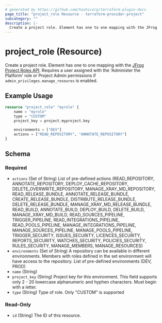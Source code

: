 ```yaml
---
# generated by https://github.com/hashicorp/terraform-plugin-docs
page_title: "project_role Resource - terraform-provider-project"
subcategory: ""
description: |-
  Create a project role. Element has one to one mapping with the JFrog Project Roles API https://www.jfrog.com/confluence/display/JFROG/Artifactory+REST+API#ArtifactoryRESTAPI-AddaNewRole. Requires a user assigned with the 'Administer the Platform' role or Project Admin permissions if admin_privileges.manage_resoures is enabled.
---
```


# project_role (Resource)

Create a project role. Element has one to one mapping with the [JFrog Project Roles API](https://www.jfrog.com/confluence/display/JFROG/Artifactory+REST+API#ArtifactoryRESTAPI-AddaNewRole). Requires a user assigned with the 'Administer the Platform' role or Project Admin permissions if `admin_privileges.manage_resoures` is enabled.

## Example Usage

```terraform
resource "project_role" "myrole" {
    name = "myrole"
    type = "CUSTOM"
    project_key = project.myproject.key
    
    environments = ["DEV"]
    actions = ["READ_REPOSITORY", "ANNOTATE_REPOSITORY"]
}
```

<!-- schema generated by tfplugindocs -->
## Schema

### Required

- `actions` (Set of String) List of pre-defined actions (READ_REPOSITORY, ANNOTATE_REPOSITORY, DEPLOY_CACHE_REPOSITORY, DELETE_OVERWRITE_REPOSITORY, MANAGE_XRAY_MD_REPOSITORY, READ_RELEASE_BUNDLE, ANNOTATE_RELEASE_BUNDLE, CREATE_RELEASE_BUNDLE, DISTRIBUTE_RELEASE_BUNDLE, DELETE_RELEASE_BUNDLE, MANAGE_XRAY_MD_RELEASE_BUNDLE, READ_BUILD, ANNOTATE_BUILD, DEPLOY_BUILD, DELETE_BUILD, MANAGE_XRAY_MD_BUILD, READ_SOURCES_PIPELINE, TRIGGER_PIPELINE, READ_INTEGRATIONS_PIPELINE, READ_POOLS_PIPELINE, MANAGE_INTEGRATIONS_PIPELINE, MANAGE_SOURCES_PIPELINE, MANAGE_POOLS_PIPELINE, TRIGGER_SECURITY, ISSUES_SECURITY, LICENCES_SECURITY, REPORTS_SECURITY, WATCHES_SECURITY, POLICIES_SECURITY, RULES_SECURITY, MANAGE_MEMBERS, MANAGE_RESOURCES)
- `environments` (Set of String) A repository can be available in different environments. Members with roles defined in the set environment will have access to the repository. List of pre-defined environments (DEV, PROD)
- `name` (String)
- `project_key` (String) Project key for this environment. This field supports only 2 - 20 lowercase alphanumeric and hyphen characters. Must begin with a letter.
- `type` (String) Type of role. Only "CUSTOM" is supported

### Read-Only

- `id` (String) The ID of this resource.
